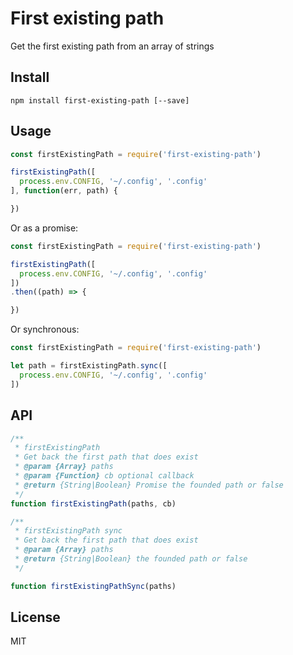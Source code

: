 # First existing path

Get the first existing path from an array of strings

## Install

```
npm install first-existing-path [--save]
```

## Usage

```js
const firstExistingPath = require('first-existing-path')

firstExistingPath([
  process.env.CONFIG, '~/.config', '.config'
], function(err, path) {

})
```

Or as a promise:

```js
const firstExistingPath = require('first-existing-path')

firstExistingPath([
  process.env.CONFIG, '~/.config', '.config'
])
.then((path) => {

})
```

Or synchronous:

```js
const firstExistingPath = require('first-existing-path')

let path = firstExistingPath.sync([
  process.env.CONFIG, '~/.config', '.config'
])
```

## API

```js
/**
 * firstExistingPath
 * Get back the first path that does exist
 * @param {Array} paths
 * @param {Function} cb optional callback
 * @return {String|Boolean} Promise the founded path or false
 */
function firstExistingPath(paths, cb)

/**
 * firstExistingPath sync
 * Get back the first path that does exist
 * @param {Array} paths
 * @return {String|Boolean} the founded path or false
 */

function firstExistingPathSync(paths)
```

## License

MIT
